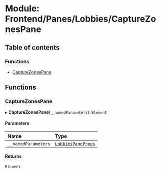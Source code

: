 # Module: Frontend/Panes/Lobbies/CaptureZonesPane

## Table of contents

### Functions

- [CaptureZonesPane](Frontend_Panes_Lobbies_CaptureZonesPane.md#capturezonespane)

## Functions

### CaptureZonesPane

▸ **CaptureZonesPane**(`__namedParameters`): `Element`

#### Parameters

| Name                | Type                                                                                        |
| :------------------ | :------------------------------------------------------------------------------------------ |
| `__namedParameters` | [`LobbiesPaneProps`](../interfaces/Frontend_Panes_Lobbies_LobbiesUtils.LobbiesPaneProps.md) |

#### Returns

`Element`
